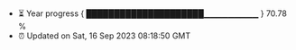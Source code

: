 - ⏳ Year progress { █████████████████████▁▁▁▁▁▁▁▁▁ } 70.78 %
- ⏰ Updated on Sat, 16 Sep 2023 08:18:50 GMT

